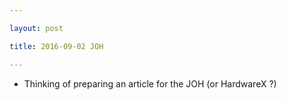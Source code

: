 ```yaml
---

layout: post

title: 2016-09-02 JOH

---
```



-   Thinking of preparing an article for the JOH (or HardwareX ?)

